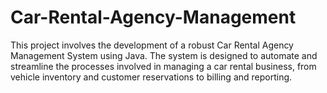 # Car-Rental-Agency-Management
This project involves the development of a robust Car Rental Agency Management System using Java. The system is designed to automate and streamline the processes involved in managing a car rental business, from vehicle inventory and customer reservations to billing and reporting.
